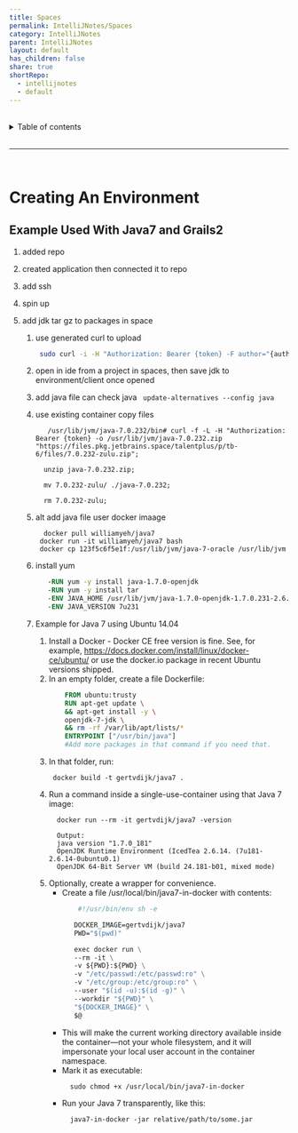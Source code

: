 ```yaml
---
title: Spaces
permalink: IntelliJNotes/Spaces
category: IntelliJNotes
parent: IntelliJNotes
layout: default
has_children: false
share: true
shortRepo:
  - intellijnotes
  - default
---
```


<br/>

<details markdown="block">    
<summary>    
Table of contents    
</summary>    
{: .text-delta }    
1. TOC    
{:toc}    
</details>

<br/>

---

<br/>

# Creating An Environment

## Example Used With Java7 and Grails2

1. added repo
2. created application then connected it to repo
3. add ssh
4. spin up
5. add jdk tar gz to packages in space

    1. use generated curl to upload
       ```bash
        sudo curl -i -H "Authorization: Bearer {token} -F author="{author}" -F description="jdk7Gzip" -F file=@"/Users/bpaxton/Downloads/depend.tar.gz" https://files.pkg.jetbrains.space/talentplus/p/tb-6/files/
       ```
    2. open in ide from a project in spaces, then save jdk to environment/client once opened
    3. add java file can check java ` update-alternatives --config java`
    4. use existing container copy files

       ```shell
          /usr/lib/jvm/java-7.0.232/bin# curl -f -L -H "Authorization: Bearer {token} -o /usr/lib/jvm/java-7.0.232.zip "https://files.pkg.jetbrains.space/talentplus/p/tb-6/files/7.0.232-zulu.zip";
       ```

       ```shell
         unzip java-7.0.232.zip;
       ```

       ```shell
         mv 7.0.232-zulu/ ./java-7.0.232;
       ```

       ```shell
         rm 7.0.232-zulu;
       ```

    5. alt add java file user docker imaage
       ```shell
         docker pull williamyeh/java7
        docker run -it williamyeh/java7 bash
        docker cp 123f5c6f5e1f:/usr/lib/jvm/java-7-oracle /usr/lib/jvm
       ```
    6. install yum
       ```dockerfile
          -RUN yum -y install java-1.7.0-openjdk
          -RUN yum -y install tar
          -ENV JAVA_HOME /usr/lib/jvm/java-1.7.0-openjdk-1.7.0.231-2.6.19.1.amzn2.0.1.x86_64/jre
          -ENV JAVA_VERSION 7u231
       ```
    7. Example for Java 7 using Ubuntu 14.04
        1. Install a Docker - Docker CE free version is fine. See, for example, https://docs.docker.com/install/linux/docker-ce/ubuntu/ or use the docker.io package in recent Ubuntu versions shipped.
        2. In an empty folder, create a file Dockerfile:
           ```dockerfile
               FROM ubuntu:trusty
               RUN apt-get update \
               && apt-get install -y \
               openjdk-7-jdk \
               && rm -rf /var/lib/apt/lists/*
               ENTRYPOINT ["/usr/bin/java"]
               #Add more packages in that command if you need that.
           ```
        3. In that folder, run:
           ```shell
            docker build -t gertvdijk/java7 .
           ```
        4. Run a command inside a single-use-container using that Java 7 image:
           ```shell
             docker run --rm -it gertvdijk/java7 -version
           ```
           ```shell
             Output:
             java version "1.7.0_181"
             OpenJDK Runtime Environment (IcedTea 2.6.14. (7u181-2.6.14-0ubuntu0.1)
             OpenJDK 64-Bit Server VM (build 24.181-b01, mixed mode)
           ```
        5. Optionally, create a wrapper for convenience.
            - Create a file /usr/local/bin/java7-in-docker with contents:
              ```dockerfile
                  #!/usr/bin/env sh -e
   
                 DOCKER_IMAGE=gertvdijk/java7
                 PWD="$(pwd)"
   
                 exec docker run \
                 --rm -it \
                 -v ${PWD}:${PWD} \
                 -v "/etc/passwd:/etc/passwd:ro" \
                 -v "/etc/group:/etc/group:ro" \
                 --user "$(id -u):$(id -g)" \
                 --workdir "${PWD}" \
                 "${DOCKER_IMAGE}" \
                 $@
              ```
            - This will make the current working directory available inside the container—not your whole filesystem, and it will impersonate your local user account in the container namespace.
            - Mark it as executable:
              ```shell
                sudo chmod +x /usr/local/bin/java7-in-docker
              ```
            - Run your Java 7 transparently, like this:
              ```shell
                java7-in-docker -jar relative/path/to/some.jar
              ```
